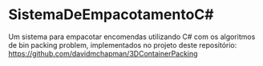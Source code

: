 # SistemaDeEmpacotamentoC#
Um sistema para empacotar encomendas utilizando C# com os algoritmos de bin packing problem, implementados no projeto deste repositório: https://github.com/davidmchapman/3DContainerPacking
